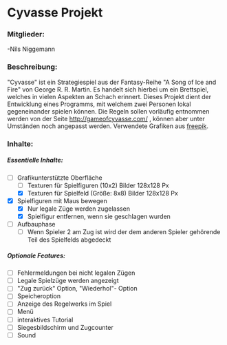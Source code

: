 # Cyvasse Projekt
### Mitglieder:
-Nils Niggemann

### Beschreibung:
"Cyvasse" ist ein Strategiespiel aus der Fantasy-Reihe "A Song of Ice and Fire" von George R. R. Martin.
Es handelt sich hierbei um ein Brettspiel, welches in vielen Aspekten an Schach erinnert. Dieses Projekt dient der Entwicklung eines Programms, mit welchem zwei Personen lokal gegeneinander spielen können.
Die Regeln sollen vorläufig entnommen werden von der Seite http://gameofcyvasse.com/ , können aber unter Umständen noch angepasst werden.
Verwendete Grafiken aus [freepik](https://de.freepik.com/vektoren-kostenlos/drachenkopf-silhouette_753336.htm).

### Inhalte:
##### Essentielle Inhalte:
- [ ] Grafikunterstützte Oberfläche
  - [ ] Texturen für Spielfiguren (10x2) Bilder 128x128 Px
  - [x] Texturen für Spielfeld (Größe: 8x8) Bilder 128x128 Px
- [x] Spielfiguren mit Maus bewegen
  - [x] Nur legale Züge werden zugelassen
  - [x] Spielfigur entfernen, wenn sie geschlagen wurden
- [ ] Aufbauphase
  - [ ] Wenn Spieler 2 am Zug ist wird der dem anderen Spieler gehörende Teil des Spielfelds abgedeckt

##### Optionale Features:
- [ ] Fehlermeldungen bei nicht legalen Zügen
- [ ] Legale Spielzüge werden angezeigt
- [ ] "Zug zurück" Option, "Wiederhol"- Option
- [ ] Speicheroption
- [ ] Anzeige des Regelwerks im Spiel
- [ ] Menü
- [ ] interaktives Tutorial
- [ ] Siegesbildschirm und Zugcounter
- [ ] Sound

